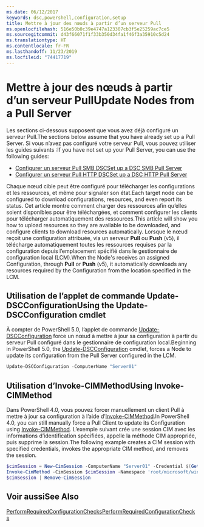 ```yaml
---
ms.date: 06/12/2017
keywords: dsc,powershell,configuration,setup
title: Mettre à jour des nœuds à partir d’un serveur Pull
ms.openlocfilehash: 516e50b0c39e4747a123307cb3f5e25259ac7ce5
ms.sourcegitcommit: d43f66071f1f33b350d34fa1f46f3a35910c5d24
ms.translationtype: HT
ms.contentlocale: fr-FR
ms.lasthandoff: 11/23/2019
ms.locfileid: "74417719"
---
```

# <a name="update-nodes-from-a-pull-server"></a><span data-ttu-id="a354d-103">Mettre à jour des nœuds à partir d’un serveur Pull</span><span class="sxs-lookup"><span data-stu-id="a354d-103">Update Nodes from a Pull Server</span></span>

<span data-ttu-id="a354d-104">Les sections ci-dessous supposent que vous avez déjà configuré un serveur Pull.</span><span class="sxs-lookup"><span data-stu-id="a354d-104">The sections below assume that you have already set up a Pull Server.</span></span> <span data-ttu-id="a354d-105">Si vous n’avez pas configuré votre serveur Pull, vous pouvez utiliser les guides suivants :</span><span class="sxs-lookup"><span data-stu-id="a354d-105">If you have not set up your Pull Server, you can use the following guides:</span></span>

- [<span data-ttu-id="a354d-106">Configurer un serveur Pull SMB DSC</span><span class="sxs-lookup"><span data-stu-id="a354d-106">Set up a DSC SMB Pull Server</span></span>](pullServerSmb.md)
- [<span data-ttu-id="a354d-107">Configurer un serveur Pull HTTP DSC</span><span class="sxs-lookup"><span data-stu-id="a354d-107">Set up a DSC HTTP Pull Server</span></span>](pullServer.md)

<span data-ttu-id="a354d-108">Chaque nœud cible peut être configuré pour télécharger les configurations et les ressources, et même pour signaler son état.</span><span class="sxs-lookup"><span data-stu-id="a354d-108">Each target node can be configured to download configurations, resources, and even report its status.</span></span> <span data-ttu-id="a354d-109">Cet article montre comment charger des ressources afin qu’elles soient disponibles pour être téléchargées, et comment configurer les clients pour télécharger automatiquement des ressources.</span><span class="sxs-lookup"><span data-stu-id="a354d-109">This article will show you how to upload resources so they are available to be downloaded, and configure clients to download resources automatically.</span></span> <span data-ttu-id="a354d-110">Lorsque le nœud reçoit une configuration attribuée, via un serveur **Pull** ou **Push** (v5), il télécharge automatiquement toutes les ressources requises par la configuration depuis l’emplacement spécifié dans le gestionnaire de configuration local (LCM).</span><span class="sxs-lookup"><span data-stu-id="a354d-110">When the Node's receives an assigned Configuration, through **Pull** or **Push** (v5), it automatically downloads any resources required by the Configuration from the location specified in the LCM.</span></span>

## <a name="using-the-update-dscconfiguration-cmdlet"></a><span data-ttu-id="a354d-111">Utilisation de l’applet de commande Update-DSCConfiguration</span><span class="sxs-lookup"><span data-stu-id="a354d-111">Using the Update-DSCConfiguration cmdlet</span></span>

<span data-ttu-id="a354d-112">À compter de PowerShell 5.0, l’applet de commande [Update-DSCConfiguration](/powershell/module/psdesiredstateconfiguration/update-dscconfiguration) force un nœud à mettre à jour sa configuration à partir du serveur Pull configuré dans le gestionnaire de configuration local.</span><span class="sxs-lookup"><span data-stu-id="a354d-112">Beginning in PowerShell 5.0, the [Update-DSCConfiguration](/powershell/module/psdesiredstateconfiguration/update-dscconfiguration) cmdlet, forces a Node to update its configuration from the Pull Server configured in the LCM.</span></span>

```powershell
Update-DSCConfiguration -ComputerName "Server01"
```

## <a name="using-invoke-cimmethod"></a><span data-ttu-id="a354d-113">Utilisation d’Invoke-CIMMethod</span><span class="sxs-lookup"><span data-stu-id="a354d-113">Using Invoke-CIMMethod</span></span>

<span data-ttu-id="a354d-114">Dans PowerShell 4.0, vous pouvez forcer manuellement un client Pull à mettre à jour sa configuration à l’aide d’[Invoke-CIMMethod](/powershell/module/cimcmdlets/invoke-cimmethod).</span><span class="sxs-lookup"><span data-stu-id="a354d-114">In PowerShell 4.0, you can still manually force a Pull Client to update its Configuration using [Invoke-CIMMethod](/powershell/module/cimcmdlets/invoke-cimmethod).</span></span> <span data-ttu-id="a354d-115">L’exemple suivant crée une session CIM avec les informations d’identification spécifiées, appelle la méthode CIM appropriée, puis supprime la session.</span><span class="sxs-lookup"><span data-stu-id="a354d-115">The following example creates a CIM session with specified credentials, invokes the appropriate CIM method, and removes the session.</span></span>

```powershell
$cimSession = New-CimSession -ComputerName "Server01" -Credential $(Get-Credential)
Invoke-CimMethod -CimSession $cimSession -Namespace 'root/microsoft/windows/desiredstateconfiguration' -Class 'MSFT_DscLocalConfigurationManager' -MethodName 'PerformRequiredConfigurationChecks' -Arguments @{ 'Flags' = [uint32]1 } -Verbose
$cimSession | Remove-CimSession
```

## <a name="see-also"></a><span data-ttu-id="a354d-116">Voir aussi</span><span class="sxs-lookup"><span data-stu-id="a354d-116">See Also</span></span>

[<span data-ttu-id="a354d-117">PerformRequiredConfigurationChecks</span><span class="sxs-lookup"><span data-stu-id="a354d-117">PerformRequiredConfigurationChecks</span></span>](/powershell/scripting/dsc/msft-dsclocalconfigurationmanager-performrequiredconfigurationchecks)
